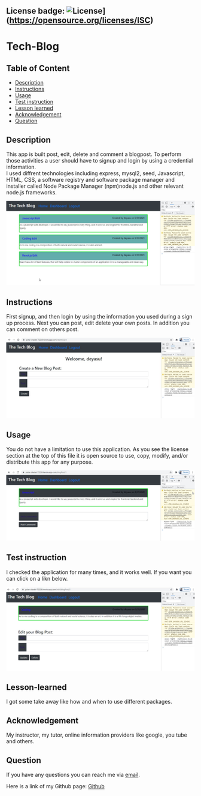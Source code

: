 ## License badge: ![License](https://img.shields.io/badge/License-ISC-blue.svg)](https://opensource.org/licenses/ISC)

# Tech-Blog

## Table of Content
- [Description](#description)
- [Instructions](#instructions)
- [Usage](#usage)
- [Test instruction](#test-instruction)
- [Lesson learned](#lesson)
- [Acknowledgement](#acknowledgement)
- [Question](#question)

## Description 

This app is built post, edit, delete and comment a blogpost. To perform those activities a user should have to signup and login by using a credential information.  
I used diffrent technologies including express, mysql2, seed, Javascript, HTML, CSS, a software registry and software package manager and installer called Node Package Manager (npm)node.js and other relevant node.js frameworks. 

![Transaction during online](Img/Homepage.jpg)

## Instructions

First signup, and then login by using the information you used during a sign up process. Next you can post, edit delete your own posts. In addition you can comment on others post. 

![Database during online](Img/Post.jpg)

## Usage 

You do not have a limitation to use this application. As you see the license section at the top of this file it is open source to use, copy, modify, and/or distribute this app for any purpose. 

![Transaction during offline](Img/Comment.jpg)

## Test instruction 

I checked the application for many times, and it works well. If you want you can click on a likn below.



![Image from Heroku, deployed](Img/UpdateDelete.jpg)

## Lesson-learned

I got some take away like how and when to use different packages.

## Acknowledgement

My instructor, my tutor, online information providers like google, you tube and others.

## Question

If you have any questions you can reach me via [email](mailto:bayleyegn100@gmail.com).

Here is a link of my Github page: [Github](https://github.com/bayleyegn100)

